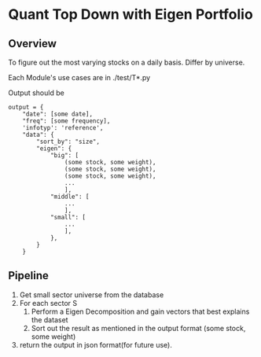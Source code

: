 # Quant Top Down with Eigen Portfolio

## Overview
<p>
To figure out the most varying stocks on a daily basis. 
Differ by universe.
</p>

<p>
Each Module's use cases are in ./test/T*.py

</p>

<p>
Output should be

```
output = {
    "date": [some date],
    "freq": [some frequency],
    'infotyp': 'reference',
    "data": {
        "sort_by": "size",
        "eigen": {
            "big": [
                (some stock, some weight),
                (some stock, some weight),
                (some stock, some weight),
                ...
                ],
            "middle": [
                ...
                ],
            "small": [
                ...
                ],
            },
        }
    }   
```

</p>

## Pipeline
<p>

1. Get small sector universe from the database
2. For each sector S
   1. Perform a Eigen Decomposition and gain vectors that best explains the dataset
   2. Sort out the result as mentioned in the output format (some stock, some weight)
3. return the output in json format(for future use). 

</p>